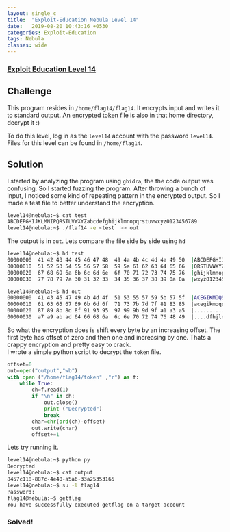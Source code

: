 ```yaml
---
layout: single_c
title:  "Exploit-Education Nebula Level 14"
date:   2019-08-20 10:43:16 +0530
categories: Exploit-Education
tags: Nebula
classes: wide
--- 
```

### [Exploit Education Level 14](https://exploit.education/nebula/level-14/)

## Challenge
This program resides in `/home/flag14/flag14`. It encrypts input and writes it to standard output. An encrypted token file is also in that home directory, decrypt it :)

To do this level, log in as the `level14` account with the password `level14`. Files for this level can be found in `/home/flag14`.
## Solution
I started by analyzing the program using `ghidra`, the the code output was confusing. So I started fuzzing the program.
After throwing a bunch of input, I noticed some kind of repeating pattern in the encrypted output. So I made
a test file to better understand the encryption.
```bash
level14@nebula:~$ cat test
ABCDEFGHIJKLMNIPQRSTUVWXYZabcdefghijklmnopqrstuvwxyz0123456789
level14@nebula:~$ ./flaf14 -e <test  >> out
```
The output is in `out`. Lets compare the file side by side using `hd`
```bash
level14@nebula:~$ hd test
00000000  41 42 43 44 45 46 47 48  49 4a 4b 4c 4d 4e 49 50  |ABCDEFGHIJKLMNIP|
00000010  51 52 53 54 55 56 57 58  59 5a 61 62 63 64 65 66  |QRSTUVWXYZabcdef|
00000020  67 68 69 6a 6b 6c 6d 6e  6f 70 71 72 73 74 75 76  |ghijklmnopqrstuv|
00000030  77 78 79 7a 30 31 32 33  34 35 36 37 38 39 0a 0a  |wxyz0123456789..|

level14@nebula:~$ hd out
00000000  41 43 45 47 49 4b 4d 4f  51 53 55 57 59 5b 57 5f  |ACEGIKMOQSUWY[W_|
00000010  61 63 65 67 69 6b 6d 6f  71 73 7b 7d 7f 81 83 85  |acegikmoqs{}....|
00000020  87 89 8b 8d 8f 91 93 95  97 99 9b 9d 9f a1 a3 a5  |................|
00000030  a7 a9 ab ad 64 66 68 6a  6c 6e 70 72 74 76 48 49  |....dfhjlnprtvHI|
```
So what the encryption does is shift every byte by an increasing offset. The first byte has offset of zero and
then one and increasing by one. Thats a crappy encryption and pretty easy to crack.    
I wrote a simple python script to decrypt the `token` file.
```python
offset=0
out=open("output","wb")
with open ("/home/flag14/token" ,"r") as f:
    while True:
        ch=f.read(1)
        if "\n" in ch:
            out.close()
            print ("Decrypted")
            break
        char=chr(ord(ch)-offset)
        out.write(char)
        offset+=1
```
Lets try running it.
```bash
level14@nebula:~$ python py
Decrypted
level14@nebula:~$ cat output
8457c118-887c-4e40-a5a6-33a25353165
level14@nebula:~$ su -l flag14
Password:
flag14@nebula:~$ getflag
You have successfully executed getflag on a target account
```
### Solved!